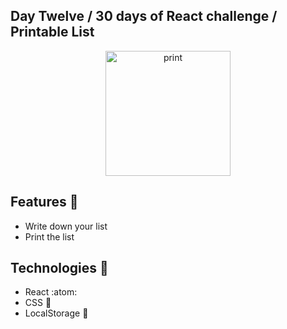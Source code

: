 ## Day Twelve / 30 days of React challenge / Printable List

<p  align="center">
<img  src="https://media.giphy.com/media/S60FmbC13E0tlsNp3N/giphy.gif"  height="200" alt="print">
</p>

## Features :unicorn: 
* Write down your list
* Print the list

## Technologies :mag_right:
* React :atom:
* CSS :nail_care:
* LocalStorage :notebook:


